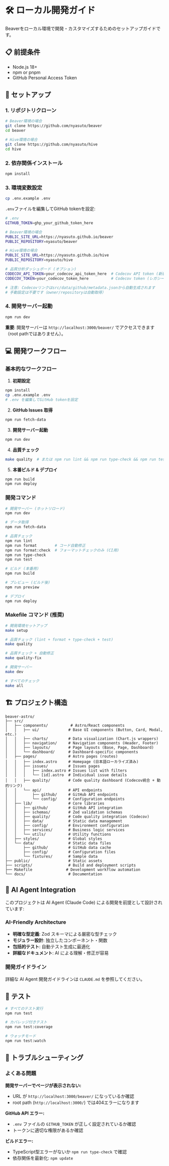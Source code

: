 # 🛠️ ローカル開発ガイド

Beaverをローカル環境で開発・カスタマイズするためのセットアップガイドです。

## 📋 前提条件

- Node.js 18+
- npm or pnpm
- GitHub Personal Access Token

## 🚀 セットアップ

### 1. リポジトリクローン

```bash
# Beaver環境の場合
git clone https://github.com/nyasuto/beaver
cd beaver

# Hive環境の場合
git clone https://github.com/nyasuto/hive
cd hive
```

### 2. 依存関係インストール

```bash
npm install
```

### 3. 環境変数設定

```bash
cp .env.example .env
```

`.env`ファイルを編集してGitHub tokenを設定:

```bash
# .env
GITHUB_TOKEN=ghp_your_github_token_here

# Beaver環境の場合
PUBLIC_SITE_URL=https://nyasuto.github.io/beaver
PUBLIC_REPOSITORY=nyasuto/beaver

# Hive環境の場合  
PUBLIC_SITE_URL=https://nyasuto.github.io/hive
PUBLIC_REPOSITORY=nyasuto/hive

# 品質分析ダッシュボード (オプション)
CODECOV_API_TOKEN=your_codecov_api_token_here  # Codecov API token (新版)
CODECOV_TOKEN=your_codecov_token_here          # Codecov token (レガシー対応)

# 注意: Codecovリンクはsrc/data/github/metadata.jsonから自動生成されます
# 手動設定は不要です（owner/repositoryは自動取得）
```

### 4. 開発サーバー起動

```bash
npm run dev
```

**重要**: 開発サーバーは `http://localhost:3000/beaver/` でアクセスできます（root pathではありません）。

## 💻 開発ワークフロー

### 基本的なワークフロー

1. **初期設定**
```bash
npm install
cp .env.example .env
# .env を編集してGitHub tokenを設定
```

2. **GitHub Issues 取得**
```bash
npm run fetch-data
```

3. **開発サーバー起動**
```bash
npm run dev
```

4. **品質チェック**
```bash
make quality  # または npm run lint && npm run type-check && npm run test
```

5. **本番ビルド & デプロイ**
```bash
npm run build
npm run deploy
```

### 開発コマンド

```bash
# 開発サーバー (ホットリロード)
npm run dev

# データ取得
npm run fetch-data

# 品質チェック
npm run lint
npm run format        # コード自動修正
npm run format:check  # フォーマットチェックのみ (CI用)
npm run type-check
npm run test

# ビルド (本番用)
npm run build

# プレビュー (ビルド後)
npm run preview

# デプロイ
npm run deploy
```

### Makefile コマンド (推奨)

```bash
# 開発環境セットアップ
make setup

# 品質チェック (lint + format + type-check + test)
make quality

# 品質チェック + 自動修正
make quality-fix

# 開発サーバー
make dev

# すべてのチェック
make all
```

## 🏗️ プロジェクト構造

```
beaver-astro/
├── src/
│   ├── components/          # Astro/React components
│   │   ├── ui/             # Base UI components (Button, Card, Modal, etc.)
│   │   ├── charts/         # Data visualization (Chart.js wrappers)
│   │   ├── navigation/     # Navigation components (Header, Footer)
│   │   ├── layouts/        # Page layouts (Base, Page, Dashboard)
│   │   └── dashboard/      # Dashboard-specific components
│   ├── pages/              # Astro pages (routes)
│   │   ├── index.astro     # Homepage (日本語ローカライズ済み)
│   │   ├── issues/         # Issues pages
│   │   │   ├── index.astro # Issues list with filters
│   │   │   └── [id].astro  # Individual issue details
│   │   ├── quality/        # Code quality dashboard (Codecov統合 + 動的リンク)
│   │   └── api/            # API endpoints
│   │       ├── github/     # GitHub API endpoints
│   │       └── config/     # Configuration endpoints
│   ├── lib/                # Core libraries
│   │   ├── github/         # GitHub API integration
│   │   ├── schemas/        # Zod validation schemas
│   │   ├── quality/        # Code quality integration (Codecov)
│   │   ├── data/           # Static data management
│   │   ├── config/         # Environment configuration
│   │   ├── services/       # Business logic services
│   │   └── utils/          # Utility functions
│   ├── styles/             # Global styles
│   └── data/               # Static data files
│       ├── github/         # GitHub data cache
│       ├── config/         # Configuration files
│       └── fixtures/       # Sample data
├── public/                 # Static assets
├── scripts/                # Build and deployment scripts
├── Makefile               # Development workflow automation
└── docs/                   # Documentation
```

## 🤖 AI Agent Integration

このプロジェクトは AI Agent (Claude Code) による開発を前提として設計されています:

### AI-Friendly Architecture
- **明確な型定義**: Zod スキーマによる厳密な型チェック
- **モジュラー設計**: 独立したコンポーネント・関数
- **包括的テスト**: 自動テスト生成に最適化
- **詳細なドキュメント**: AI による理解・修正が容易

### 開発ガイドライン
詳細な AI Agent 開発ガイドラインは `CLAUDE.md` を参照してください。

## 🧪 テスト

```bash
# すべてのテスト実行
npm run test

# カバレッジ付きテスト
npm run test:coverage

# ウォッチモード
npm run test:watch
```

## 🔧 トラブルシューティング

### よくある問題

**開発サーバーでページが表示されない:**
- URL が `http://localhost:3000/beaver/` になっているか確認
- root path (`http://localhost:3000/`) では404エラーになります

**GitHub API エラー:**
- `.env` ファイルの `GITHUB_TOKEN` が正しく設定されているか確認
- トークンに適切な権限があるか確認

**ビルドエラー:**
- TypeScript型エラーがないか `npm run type-check` で確認
- 依存関係を最新化: `npm update`